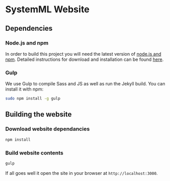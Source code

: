 # SystemML Website

## Dependencies

### Node.js and npm

In order to build this project you will need the latest version of [node.js and npm](https://nodejs.org/).
Detailed instructions for download and installation can be found [here](https://github.com/nodejs/node#download).

### Gulp

We use Gulp to compile Sass and JS as well as run the Jekyll build. You can install it with npm:

```bash
sudo npm install -g gulp
```

## Building the website

### Download website dependancies

```bash
npm install
```

### Build website contents

```bash
gulp
```

If all goes well it open the site in your browser at `http://localhost:3000`.
